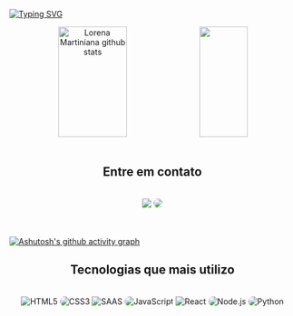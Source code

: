 [![Typing SVG](https://readme-typing-svg.herokuapp.com/?color=FD367E&size=35&center=true&vCenter=true&width=1000&lines=HI+THERE,+my+name+is+Lorena+Martiniana;I'm+a+full+stack+developer;I'm+from+Brazil;I'm+an+Information+systems+student;Welcome+to+my+GitHub+page!+:%29)](https://git.io/typing-svg)

<div align="center">  
  <img width="49%" height="195px" src="https://github-readme-stats.vercel.app/api?username=lorenammp&show_icons=true&count_private=true&hide_border=true&title_color=FD367E&icon_color=00FAAC&text_color=E6E7E8&bg_color=0d1117" alt="Lorena Martiniana github stats" /> 
  <img width="41%" height="195px" src="https://github-readme-stats.vercel.app/api/top-langs/?username=lorenammp&layout=compact&hide_border=true&title_color=FD367E&text_color=00FAAC&bg_color=0d1117" />
</div>

<div align="center">
  <br/>
  <h2>Entre em contato</h2>
  <br/>
  <a href = "mailto:lorenammpaula@gmail.com"> <img src="https://img.shields.io/badge/-Gmail-%23333?style=for-the-badge&logo=gmail&logoColor=white" target="_blank"></a>
  <a href="https://www.linkedin.com/in/lorena-martiniana/" target="_blank"><img src="https://img.shields.io/badge/-LinkedIn-%230077B5?style=for-the-badge&logo=linkedin&logoColor=white" style="border-radius: 30px" target="_blank"></a>
  <br/>
</div>
<br/>
<br/>

[![Ashutosh's github activity graph](https://github-readme-activity-graph.cyclic.app/graph?username=lorenammp&bg_color=0d1117&color=fd367e&line=00faac&point=fd367e&area=true&hide_border=true)](https://github.com/ashutosh00710/github-readme-activity-graph)

<div align="center">
  <h2>Tecnologias que mais utilizo</h2>
  <br/>
  <img src="https://img.shields.io/badge/HTML5-E34F26?style=for-the-badge&logo=html5&logoColor=white" alt="HTML5" target="_blank">
  <img src="https://img.shields.io/badge/CSS3-1572B6?style=for-the-badge&logo=css3&logoColor=white" style="border-radius: 30px" alt="CSS3" target="_blank">
  <img src="https://img.shields.io/badge/Sass-CC6699?style=for-the-badge&logo=sass&logoColor=white" alt="SAAS" target="_blank">
  <img src="https://img.shields.io/badge/JavaScript-323330?style=for-the-badge&logo=javascript&logoColor=F7DF1E" style="border-radius: 30px" alt="JavaScript" target="_blank">
  <img src="https://img.shields.io/badge/React-20232A?style=for-the-badge&logo=react&logoColor=61DAFB" alt="React" target="_blank">
  <img src="https://img.shields.io/badge/Node.js-43853D?style=for-the-badge&logo=node.js&logoColor=white" style="border-radius: 30px" alt="Node.js" target="_blank">
  <img src="https://img.shields.io/badge/Python-3776AB?style=for-the-badge&logo=python&logoColor=white" style="border-radius: 30px" alt="Python" target="_blank">
</div>
